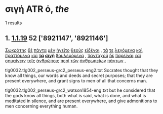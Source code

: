 # σιγή ATR ὁ, *the*
1 results
## 1. [1.1.19](https://beyond-translation.perseus.org/reader/urn:cts:greekLit:tlg0032.002.perseus-grc2:1.1.19?mode=syntax-trees) 52 ['8921147', '8921146']
[Σωκράτης](https://atlas-test.fly.dev/morphology/lemmas/?lang=grc&q=Σωκράτης "Σωκράτης n-s---mn- Socrates") [δὲ](https://atlas-test.fly.dev/morphology/lemmas/?lang=grc&q=δέ "δέ b-------- but") [πάντα](https://atlas-test.fly.dev/morphology/lemmas/?lang=grc&q=πᾶς "πᾶς a-p---na- all, the whole") [μὲν](https://atlas-test.fly.dev/morphology/lemmas/?lang=grc&q=μέν "μέν d-------- on the one hand, on the other hand") [ἡγεῖτο](https://atlas-test.fly.dev/morphology/lemmas/?lang=grc&q=ἡγέομαι "ἡγέομαι v3siie--- to lead; to consider, believe") [θεοὺς](https://atlas-test.fly.dev/morphology/lemmas/?lang=grc&q=θεός "θεός n-p---ma- god") [εἰδέναι](https://atlas-test.fly.dev/morphology/lemmas/?lang=grc&q=οἶδα "οἶδα v--rna--- to know") [,](https://atlas-test.fly.dev/morphology/lemmas/?lang=grc&q=, ", u-------- NoDef") [τά](https://atlas-test.fly.dev/morphology/lemmas/?lang=grc&q=ὁ "ὁ l-p---na- the") [τε](https://atlas-test.fly.dev/morphology/lemmas/?lang=grc&q=τε "τε b-------- and") [λεγόμενα](https://atlas-test.fly.dev/morphology/lemmas/?lang=grc&q=λέγω "λέγω v-pppena- to say, tell, speak; epic and arch.: pick, gather") [καὶ](https://atlas-test.fly.dev/morphology/lemmas/?lang=grc&q=καί "καί b-------- and, also") [πραττόμενα](https://atlas-test.fly.dev/morphology/lemmas/?lang=grc&q=πράσσω "πράσσω v-pppena- do, (w. adv) fare, (mid.) charge payment") [καὶ](https://atlas-test.fly.dev/morphology/lemmas/?lang=grc&q=καί "καί b-------- and, also") **[τὰ](https://atlas-test.fly.dev/morphology/lemmas/?lang=grc&q=ὁ "ὁ l-p---nn- the")** **[σιγῇ](https://atlas-test.fly.dev/morphology/lemmas/?lang=grc&q=σιγή "σιγή n-s---fd- silence")** [βουλευόμενα](https://atlas-test.fly.dev/morphology/lemmas/?lang=grc&q=βουλεύω "βουλεύω v-pppenn- to take counsel, deliberate, concert measures") [,](https://atlas-test.fly.dev/morphology/lemmas/?lang=grc&q=, ", u-------- NoDef") [πανταχοῦ](https://atlas-test.fly.dev/morphology/lemmas/?lang=grc&q=πανταχοῦ "πανταχοῦ d-------- everywhere") [δὲ](https://atlas-test.fly.dev/morphology/lemmas/?lang=grc&q=δέ "δέ b-------- but") [παρεῖναι](https://atlas-test.fly.dev/morphology/lemmas/?lang=grc&q=πάρειμι "πάρειμι v--pna--- be present") [καὶ](https://atlas-test.fly.dev/morphology/lemmas/?lang=grc&q=καί "καί b-------- and, also") [σημαίνειν](https://atlas-test.fly.dev/morphology/lemmas/?lang=grc&q=σημαίνω "σημαίνω v--pna--- to shew by a sign, indicate, make known, point out") [τοῖς](https://atlas-test.fly.dev/morphology/lemmas/?lang=grc&q=ὁ "ὁ l-p---md- the") [ἀνθρώποις](https://atlas-test.fly.dev/morphology/lemmas/?lang=grc&q=ἄνθρωπος "ἄνθρωπος n-p---md- man, person, human") [περὶ](https://atlas-test.fly.dev/morphology/lemmas/?lang=grc&q=περί "περί r-------- around, round about with gen., dat., and acc.") [τῶν](https://atlas-test.fly.dev/morphology/lemmas/?lang=grc&q=ὁ "ὁ l-p---ng- the") [ἀνθρωπείων](https://atlas-test.fly.dev/morphology/lemmas/?lang=grc&q=ἀνθρώπειος "ἀνθρώπειος a-p---ng- of man, of mankind") [πάντων](https://atlas-test.fly.dev/morphology/lemmas/?lang=grc&q=πᾶς "πᾶς a-p---ng- all, the whole") [.](https://atlas-test.fly.dev/morphology/lemmas/?lang=grc&q=. ". u-------- NoDef") 


tlg0032.tlg002_perseus-grc2_perseus-eng2.txt Socrates thought that they know all things, our words and deeds and secret purposes; that they are present everywhere, and grant signs to men of all that concerns man. 

tlg0032.tlg002_perseus-grc2_watson1854-eng.txt but he considered that the gods know all things, both what is said, what is done, and what is meditated in silence, and are present everywhere, and give admonitions to men concerning everything human. 

